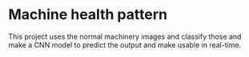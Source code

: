 # Machine health pattern

This project uses the normal machinery images and classify those and make a CNN model to predict the output and make usable in real-time.
